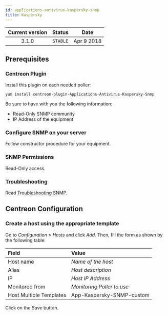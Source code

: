 ```yaml
---
id: applications-antivirus-kaspersky-snmp
title: Kaspersky
---
```


| Current version | Status | Date |
| :-: | :-: | :-: |
| 3.1.0 | `STABLE` | Apr  9 2018 |

## Prerequisites

### Centreon Plugin

Install this plugin on each needed poller:

``` shell
yum install centreon-plugin-Applications-Antivirus-Kaspersky-Snmp
```

Be sure to have with you the following information:

  - Read-Only SNMP community
  - IP Address of the equipment

### Configure SNMP on your server

Follow constructor procedure for your equipment.

### SNMP Permissions

Read-Only access.

### Troubleshooting

Read [Troubleshooting SNMP](https://documentation.centreon.com/docs/centreon-plugins/en/latest/user/guide.html#snmp).

## Centreon Configuration

### Create a host using the appropriate template

Go to *Configuration \> Hosts* and click *Add*. Then, fill the form as shown by the following table:

| Field                                | Value                      |
| :----------------------------------- | :------------------------- |
| Host name                            | *Name of the host*         |
| Alias                                | *Host description*         |
| IP                                   | *Host IP Address*          |
| Monitored from                       | *Monitoring Poller to use* |
| Host Multiple Templates              | App-Kaspersky-SNMP-custom  |

Click on the *Save* button.


